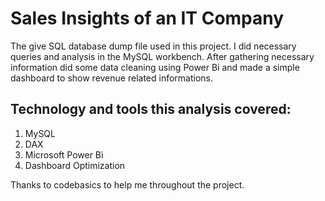 # Sales Insights of an IT Company
The give SQL database dump file used in this project. I did necessary queries and analysis in the MySQL workbench. After gathering necessary information 
did some data cleaning using Power Bi and made a simple dashboard to show revenue related informations. 

## Technology and tools this analysis covered:

1. MySQL
2. DAX
3. Microsoft Power Bi
4. Dashboard Optimization


Thanks to codebasics to help me throughout the project.
